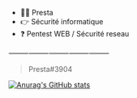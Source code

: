 - 🙋‍♂️ Presta 
- 👉 Sécurité informatique
- ❓ Pentest WEB / Sécurité reseau 

⸻⸻⸻⸻⸻

> Presta#3904

[![Anurag's GitHub stats](https://github-readme-stats.vercel.app/api?username=prestaa)](https://github.com/anuraghazra/github-readme-stats)

